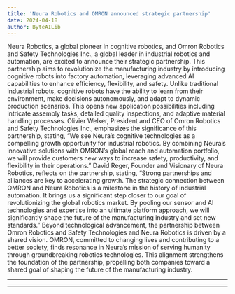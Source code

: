 ```yaml
---
title: 'Neura Robotics and OMRON announced strategic partnership'
date: 2024-04-18
author: ByteAILib
---
```


Neura Robotics, a global pioneer in cognitive robotics, and Omron Robotics and Safety Technologies Inc., a global leader in industrial robotics and automation, are excited to announce their strategic partnership. This partnership aims to revolutionize the manufacturing industry by introducing cognitive robots into factory automation, leveraging advanced AI capabilities to enhance efficiency, flexibility, and safety.
Unlike traditional industrial robots, cognitive robots have the ability to learn from their environment, make decisions autonomously, and adapt to dynamic production scenarios. This opens new application possibilities including intricate assembly tasks, detailed quality inspections, and adaptive material handling processes.
Olivier Welker, President and CEO of Omron Robotics and Safety Technologies Inc., emphasizes the significance of this partnership, stating, “We see Neura’s cognitive technologies as a compelling growth opportunity for industrial robotics. By combining Neura’s innovative solutions with OMRON’s global reach and automation portfolio, we will provide customers new ways to increase safety, productivity, and flexibility in their operations.”
David Reger, Founder and Visionary of Neura Robotics, reflects on the partnership, stating, “Strong partnerships and alliances are key to accelerating growth. The strategic connection between OMRON and Neura Robotics is a milestone in the history of industrial automation. It brings us a significant step closer to our goal of revolutionizing the global robotics market. By pooling our sensor and AI technologies and expertise into an ultimate platform approach, we will significantly shape the future of the manufacturing industry and set new standards.”
Beyond technological advancement, the partnership between Omron Robotics and Safety Technologies and Neura Robotics is driven by a shared vision. OMRON, committed to changing lives and contributing to a better society, finds resonance in Neura’s mission of serving humanity through groundbreaking robotics technologies. This alignment strengthens the foundation of the partnership, propelling both companies toward a shared goal of shaping the future of the manufacturing industry.

---
---
